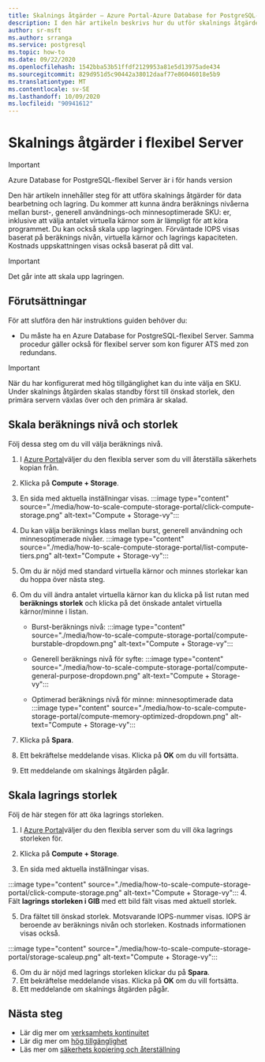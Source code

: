 ```yaml
---
title: Skalnings åtgärder – Azure Portal-Azure Database for PostgreSQL-flexibel Server
description: I den här artikeln beskrivs hur du utför skalnings åtgärder i Azure Database for PostgreSQL via Azure Portal.
author: sr-msft
ms.author: srranga
ms.service: postgresql
ms.topic: how-to
ms.date: 09/22/2020
ms.openlocfilehash: 1542bba53b51ffdf2129953a81e5d13975ade434
ms.sourcegitcommit: 829d951d5c90442a38012daaf77e86046018e5b9
ms.translationtype: MT
ms.contentlocale: sv-SE
ms.lasthandoff: 10/09/2020
ms.locfileid: "90941612"
---
```

# <a name="scale-operations-in-flexible-server"></a>Skalnings åtgärder i flexibel Server

> [!IMPORTANT]
> Azure Database for PostgreSQL-flexibel Server är i för hands version

Den här artikeln innehåller steg för att utföra skalnings åtgärder för data bearbetning och lagring. Du kommer att kunna ändra beräknings nivåerna mellan burst-, generell användnings-och minnesoptimerade SKU: er, inklusive att välja antalet virtuella kärnor som är lämpligt för att köra programmet. Du kan också skala upp lagringen. Förväntade IOPS visas baserat på beräknings nivån, virtuella kärnor och lagrings kapaciteten. Kostnads uppskattningen visas också baserat på ditt val.

> [!IMPORTANT]
> Det går inte att skala upp lagringen.

## <a name="pre-requisites"></a>Förutsättningar

För att slutföra den här instruktions guiden behöver du:

-   Du måste ha en Azure Database for PostgreSQL-flexibel Server. Samma procedur gäller också för flexibel server som kon figurer ATS med zon redundans.
> [!IMPORTANT]
> När du har konfigurerat med hög tillgänglighet kan du inte välja en SKU. Under skalnings åtgärden skalas standby först till önskad storlek, den primära servern växlas över och den primära är skalad. 

## <a name="scaling-the-compute-tier-and-size"></a>Skala beräknings nivå och storlek

Följ dessa steg om du vill välja beräknings nivå.
 
1.  I [Azure Portal](https://portal.azure.com/)väljer du den flexibla server som du vill återställa säkerhets kopian från.

2.  Klicka på **Compute + Storage**.

3.  En sida med aktuella inställningar visas.
 :::image type="content" source="./media/how-to-scale-compute-storage-portal/click-compute-storage.png" alt-text="Compute + Storage-vy":::

4.  Du kan välja beräknings klass mellan burst, generell användning och minnesoptimerade nivåer.
   :::image type="content" source="./media/how-to-scale-compute-storage-portal/list-compute-tiers.png" alt-text="Compute + Storage-vy":::


5.  Om du är nöjd med standard virtuella kärnor och minnes storlekar kan du hoppa över nästa steg.

6.  Om du vill ändra antalet virtuella kärnor kan du klicka på list rutan med **beräknings storlek** och klicka på det önskade antalet virtuella kärnor/minne i listan.
    
    - Burst-beräknings nivå: :::image type="content" source="./media/how-to-scale-compute-storage-portal/compute-burstable-dropdown.png" alt-text="Compute + Storage-vy":::

    - Generell beräknings nivå för syfte: :::image type="content" source="./media/how-to-scale-compute-storage-portal/compute-general-purpose-dropdown.png" alt-text="Compute + Storage-vy":::

    - Optimerad beräknings nivå för minne: minnesoptimerade data :::image type="content" source="./media/how-to-scale-compute-storage-portal/compute-memory-optimized-dropdown.png" alt-text="Compute + Storage-vy":::

7.  Klicka på **Spara**. 
8.  Ett bekräftelse meddelande visas. Klicka på **OK** om du vill fortsätta. 
9.  Ett meddelande om skalnings åtgärden pågår.


## <a name="scaling-storage-size"></a>Skala lagrings storlek

Följ de här stegen för att öka lagrings storleken.

1.  I [Azure Portal](https://portal.azure.com/)väljer du den flexibla server som du vill öka lagrings storleken för.
2.  Klicka på **Compute + Storage**.

3.  En sida med aktuella inställningar visas.
   
:::image type="content" source="./media/how-to-scale-compute-storage-portal/click-compute-storage.png" alt-text="Compute + Storage-vy":::
4.  Fält **lagrings storleken i GIB** med ett bild fält visas med aktuell storlek.

5.  Dra fältet till önskad storlek. Motsvarande IOPS-nummer visas. IOPS är beroende av beräknings nivån och storleken. Kostnads informationen visas också. 

 :::image type="content" source="./media/how-to-scale-compute-storage-portal/storage-scaleup.png" alt-text="Compute + Storage-vy":::

6.  Om du är nöjd med lagrings storleken klickar du på **Spara**. 
7.  Ett bekräftelse meddelande visas. Klicka på **OK** om du vill fortsätta. 
8.  Ett meddelande om skalnings åtgärden pågår.

## <a name="next-steps"></a>Nästa steg

-   Lär dig mer om [verksamhets kontinuitet](./concepts-business-continuity.md)
-   Lär dig mer om [hög tillgänglighet](./concepts-high-availability.md)
-   Läs mer om [säkerhets kopiering och återställning](./concepts-backup-restore.md)
